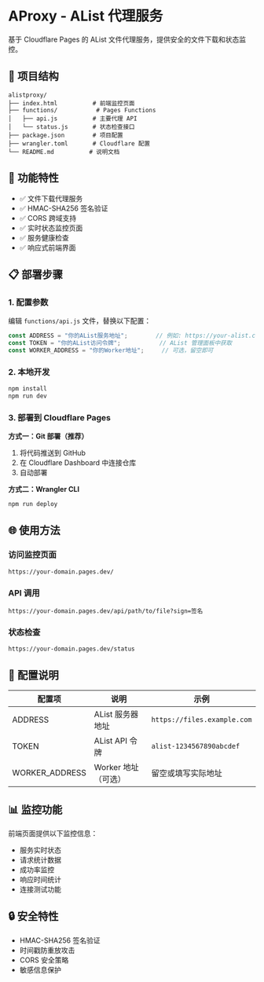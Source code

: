 # AProxy - AList 代理服务

基于 Cloudflare Pages 的 AList 文件代理服务，提供安全的文件下载和状态监控。

## 📁 项目结构

```
alistproxy/
├── index.html          # 前端监控页面
├── functions/           # Pages Functions
│   ├── api.js          # 主要代理 API
│   └── status.js       # 状态检查接口
├── package.json        # 项目配置
├── wrangler.toml       # Cloudflare 配置
└── README.md          # 说明文档
```

## 🚀 功能特性

- ✅ 文件下载代理服务
- ✅ HMAC-SHA256 签名验证
- ✅ CORS 跨域支持
- ✅ 实时状态监控页面
- ✅ 服务健康检查
- ✅ 响应式前端界面

## 📋 部署步骤

### 1. 配置参数

编辑 `functions/api.js` 文件，替换以下配置：

```javascript
const ADDRESS = "你的AList服务地址";        // 例如: https://your-alist.com
const TOKEN = "你的AList访问令牌";           // AList 管理面板中获取
const WORKER_ADDRESS = "你的Worker地址";     // 可选，留空即可
```

### 2. 本地开发

```bash
npm install
npm run dev
```

### 3. 部署到 Cloudflare Pages

**方式一：Git 部署（推荐）**
1. 将代码推送到 GitHub
2. 在 Cloudflare Dashboard 中连接仓库
3. 自动部署

**方式二：Wrangler CLI**
```bash
npm run deploy
```

## 🌐 使用方法

### 访问监控页面
```
https://your-domain.pages.dev/
```

### API 调用
```
https://your-domain.pages.dev/api/path/to/file?sign=签名
```

### 状态检查
```
https://your-domain.pages.dev/status
```

## 🔧 配置说明

| 配置项 | 说明 | 示例 |
|--------|------|------|
| ADDRESS | AList 服务器地址 | `https://files.example.com` |
| TOKEN | AList API 令牌 | `alist-1234567890abcdef` |
| WORKER_ADDRESS | Worker 地址（可选） | 留空或填写实际地址 |

## 📊 监控功能

前端页面提供以下监控信息：
- 服务实时状态
- 请求统计数据
- 成功率监控
- 响应时间统计
- 连接测试功能

## 🔒 安全特性

- HMAC-SHA256 签名验证
- 时间戳防重放攻击
- CORS 安全策略
- 敏感信息保护